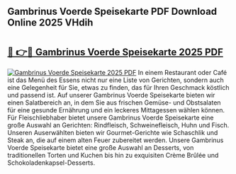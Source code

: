 ## Gambrinus Voerde Speisekarte PDF Download Online 2025 VHdih

# <h2><a href="http://gcb06q9.nevu.top/?p=Gambrinus+Voerde+Speisekarte">🔗 👉🔴 Gambrinus Voerde Speisekarte 2025 PDF</a></h2>

[![Gambrinus Voerde Speisekarte 2025 PDF](https://i.imgur.com/dBaPXMq.png)](http://gcb06q9.nevu.top/?p=Gambrinus+Voerde+Speisekarte)
In einem Restaurant oder Café ist das Menü des Essens nicht nur eine Liste von Gerichten, sondern auch eine Gelegenheit für Sie, etwas zu finden, das für Ihren Geschmack köstlich und passend ist. Auf unserer Gambrinus Voerde Speisekarte bieten wir einen Salatbereich an, in dem Sie aus frischen Gemüse- und Obstsalaten für eine gesunde Ernährung und ein leckeres Mittagessen wählen können. Für Fleischliebhaber bietet unsere Gambrinus Voerde Speisekarte eine große Auswahl an Gerichten: Rindfleisch, Schweinefleisch, Huhn und Fisch. Unseren Auserwählten bieten wir Gourmet-Gerichte wie Schaschlik und Steak an, die auf einem alten Feuer zubereitet werden. Unsere Gambrinus Voerde Speisekarte bietet eine große Auswahl an Desserts, von traditionellen Torten und Kuchen bis hin zu exquisiten Crème Brûlée und Schokoladenkapsel-Desserts.
